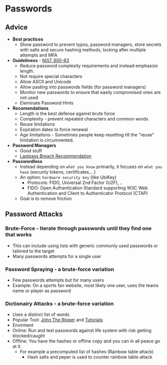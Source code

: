 # Passwords

## Advice
* **Best practices**
  * Show password to prevent typos, password managers, store secrets with salts and secure hashing methods, locking after multiple attempts and MFA
* **Guideliness** - [NIST 800-63](https://pages.nist.gov/800-63-3/)
  * Reduce password complexity requirements and instead emphasize length.
  * Not require special characters
  * Allow ASCII and Unicode
  * Allow pasting into passwords fields (for password managers)
  * Monitor new passwords to ensure that easily compromised ones are not used
  * Eleminate Password Hints
* **Recomendations**
  * Length is the best defense against brute force
  * Complexity - prevent repeated characters and common words
  * Reuse limitations
  * Expiration dates to force renewal
  * Age limitations - Sometimes people keep resetting till the "reuse" limitation is circumvented.
* **Password Managers**
  * Good stuff
  * [Lastpass Breach Recommendation](https://blog.lastpass.com/posts/security-incident-update-recommended-actions)
* **Passwordless**
  * Instead depending on `what you know` primarily, it focuses on `what you have` (security tokens, certificates,...)
  * An option: `hardware security key` (like UbiKey)
    * Protocols: FIDO, Universal 2nd Factor (U2F), ..
    * FIDO: Open Authentication Standard supporting W3C Web Authentication and Client to Authenticator Protocol (CTAP)
  * Goal is to remove friction

## Password Attacks
### Brute-Force - Iterate through passwords until they find one that works
* This can include using lists with generic commonly used passwords or tailored to the target
* Many passwords attempts for a single user
### Password Spraying - a brute-force variation
* Few passwords attempts but for many users
* Example: On a sports fan website, most likely one user, uses the teams name or player as password
### Dictionairy Attacks - a brute-force variation
* Uses a distinct list of words
* Popular Tool: [John The Ripper](https://www.openwall.com/john/) and [Tutorials](https://openwall.info/wiki/john/tutorials)
* Envirment
* Online: Run and test passwords against life system with risk getting blocked/caught
* Offline: You have the hashes or offline copy and you can in all peace go at it.
  * For example a precomputed list of hashes (Rainbow table attack)
    * Hash salts and peper is used to counter rainbow table attack
